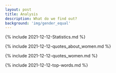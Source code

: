```yaml
---
layout: post
title: Analysis
description: What do we find out?
background: 'img/gender_equal'
---
```


{% include 2021-12-12-Statistics.md %}

{% include 2021-12-12-quotes_about_women.md %}

{% include 2021-12-12-quotes_women.md %}

{% include 2021-12-12-top-words.md %}
